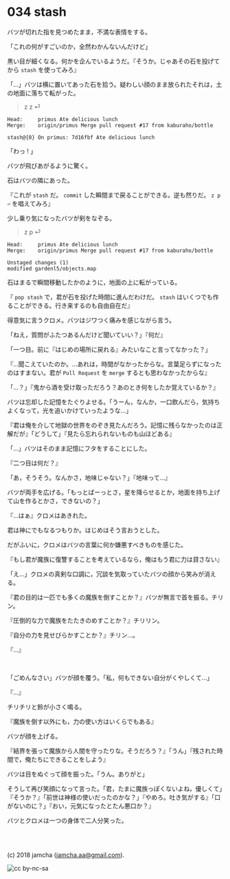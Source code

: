 

# 034 stash

バツが切れた指を見つめたまま，不満な表情をする。  

「これの何がすごいのか，全然わかんないんだけど」  

黒い目が細くなる。何かを企んでいるようだ。『そうか。じゃあその石を投げてから `stash` を使ってみろ』  

「…」バツは横に置いてあった石を拾う。疑わしい顔のまま放られたそれは，土の地面に落ちて転がった。  

> z z ⏎  

    Head:     primus Ate delicious lunch
    Merge:    origin/primus Merge pull request #17 from kaburaho/bottle
    
    stash@{0} On primus: 7d16fbf Ate delicious lunch

「わっ ! 」  

バツが飛びあがるように驚く。  

石はバツの隣にあった。  

『これが `stash` だ。 `commit` した瞬間まで戻ることができる。逆も然りだ。 `z p ⏎` を唱えてみろ』  

少し乗り気になったバツが剣をなぞる。  

> z p ⏎  

    Head:     primus Ate delicious lunch
    Merge:    origin/primus Merge pull request #17 from kaburaho/bottle
    
    Unstaged changes (1)
    modified gardenl5/objects.map

石はまるで瞬間移動したかのように，地面の上に転がっている。  

『 `pop stash` で，君が石を投げた時間に進んだわけだ。 `stash` はいくつでも作ることができる。行き来するのも自由自在だ』  

得意気に言うクロメ。バツはジワつく痛みを感じながら言う。  

「ねえ，質問がふたつあるんだけど聞いていい？」『何だ』  

「一つ目。前に『はじめの場所に戻れる』みたいなこと言ってなかった？」  

『…聞こえていたのか。…あれは，時間がなかったからな。言葉足らずになったのはすまない。君が `Pull Request` を `merge` するとも思わなかったからな』  

「…？」『鬼から酒を受け取っただろう？あのとき何をしたか覚えているか？』  

バツは忘却した記憶をたぐりよせる。「うーん，なんか，一口飲んだら，気持ちよくなって，光を追いかけていったような…」  

『君は俺を介して地獄の世界をのぞき見たんだろう。記憶に残らなかったのは正解だが』「どうして」『見たら忘れられないものも山ほどある』  

「…」バツはそのまま記憶にフタをすることにした。  

『二つ目は何だ？』  

「あ，そうそう。なんかさ，地味じゃない？」『地味って…』  

バツが両手を広げる。「もっとぱーっとさ，星を降らせるとか，地面を持ち上げて山を作るとかさ，できないの？」  

『…はぁ』クロメはあきれた。  

君は神にでもなるつもりか。はじめはそう言おうとした。  

だがふいに，クロメはバツの言葉に何か嫌悪すべきものを感じた。  

『もし君が魔族に復讐することを考えているなら，俺はもう君に力は貸さない』  

「え…」クロメの真剣な口調に，冗談を気取っていたバツの顔から笑みが消える。  

『君の目的は一匹でも多くの魔族を倒すことか？』バツが無言で首を振る。チリン。  

『圧倒的な力で魔族をたたきのめすことか？』チリリン。  

『自分の力を見せびらかすことか？』チリン…。  

『…』  

<br>  

「ごめんなさい」バツが顔を覆う。「私，何もできない自分がくやしくて…」  

『…』  

チリチリと鈴が小さく鳴る。  

『魔族を倒す以外にも，力の使い方はいくらでもある』  

バツが顔を上げる。  

『結界を張って魔族から人間を守ったりな。そうだろう？』「うん」『残された時間で，俺たちにできることをしよう』  

バツは目をぬぐって顔を振った。「うん。ありがと」  

そうして再び笑顔になって言った。「君，たまに魔族っぽくないよね，優しくて」『そうか？』「前世は神様の使いだったのかな？」『やめろ。吐き気がする』「口がないのに？」『おい，元気になったとたん悪口か？』  

バツとクロメは一つの身体で二人分笑った。  

<br>  
<br>  

(c) 2018 jamcha (jamcha.aa@gmail.com).  

![cc by-nc-sa](https://i.creativecommons.org/l/by-nc-sa/4.0/88x31.png)  

